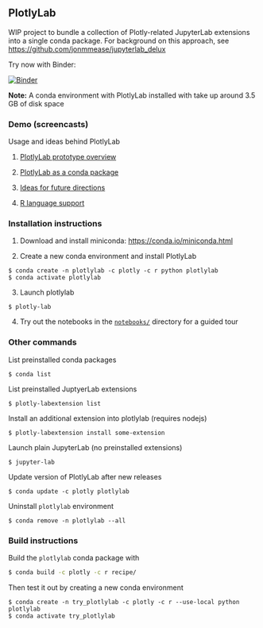 ## PlotlyLab
WIP project to bundle a collection of Plotly-related JupyterLab extensions
into a single conda package.  For background on this approach,
see https://github.com/jonmmease/jupyterlab_delux

Try now with Binder:

[![Binder](https://mybinder.org/badge_logo.svg)](https://mybinder.org/v2/gh/plotly/plotlylab/master?urlpath=lab%2Ftree%2Fnotebooks)



**Note:** A conda environment with PlotlyLab installed with take up around
3.5 GB of disk space

### Demo (screencasts)

Usage and ideas behind PlotlyLab

1. [PlotlyLab prototype overview](https://drive.google.com/file/d/1AkCGyemyZSNpvW9plDGJPQ2K3MCidIOW/view?usp=sharing)

2. [PlotlyLab as a conda package](https://drive.google.com/file/d/1YrEOTn37Ofti3ubHfgyJlfTJE9d1Vjy3/view?usp=sharing)

3. [Ideas for future directions](https://drive.google.com/file/d/1PlOMGmbcqLDHnJdOe_DAen3U1k59KR9n/view?usp=sharing)

4. [R language support](https://drive.google.com/file/d/1tZRQP2zUh5-eD1W8IKuBQj1DJnllDh6e/view?usp=sharing)

### Installation instructions

 1. Download and install miniconda: https://conda.io/miniconda.html
 
 2. Create a new conda environment and install PlotlyLab 

```
$ conda create -n plotlylab -c plotly -c r python plotlylab
$ conda activate plotlylab
```

 3. Launch plotlylab
 
```
$ plotly-lab
```

 4. Try out the notebooks in the
 [`notebooks/`](https://github.com/plotly/plotlylab/tree/master/notebooks)
 directory for a guided tour
 
### Other commands

List preinstalled conda packages
```
$ conda list
```

List preinstalled JuptyerLab extensions

```
$ plotly-labextension list
```
 
Install an additional extension into plotlylab (requires nodejs)
```
$ plotly-labextension install some-extension
```

Launch plain JupyterLab (no preinstalled extensions)
```
$ jupyter-lab
```

Update version of PlotlyLab after new releases

```
$ conda update -c plotly plotlylab
```
 
Uninstall `plotlylab` environment

```
$ conda remove -n plotlylab --all
```
 
### Build instructions
Build the `plotlylab` conda package with
```bash
$ conda build -c plotly -c r recipe/
```

Then test it out by creating a new conda environment

```
$ conda create -n try_plotlylab -c plotly -c r --use-local python plotlylab
$ conda activate try_plotlylab
```
